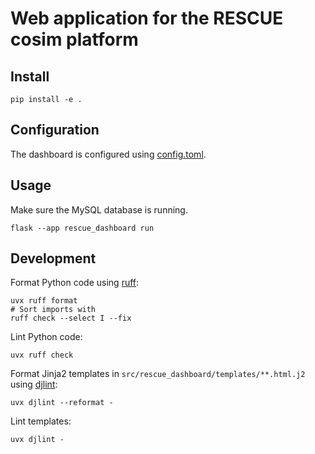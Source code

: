 # Web application for the RESCUE cosim platform

## Install

```shell
pip install -e .
```

## Configuration

The dashboard is configured using [config.toml](config.toml).

## Usage

Make sure the MySQL database is running.

```shell
flask --app rescue_dashboard run
```

## Development

Format Python code using [ruff](https://docs.astral.sh/ruff/):
```shell
uvx ruff format
# Sort imports with
ruff check --select I --fix
```
Lint Python code:
```shell
uvx ruff check
```

Format Jinja2 templates in `src/rescue_dashboard/templates/**.html.j2` using [djlint](https://djlint.com/):
```shell
uvx djlint --reformat -
```
Lint templates:
```shell
uvx djlint -
```